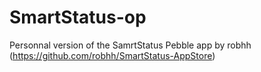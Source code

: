 SmartStatus-op
==============

Personnal version of the SamrtStatus Pebble app by robhh (https://github.com/robhh/SmartStatus-AppStore)
